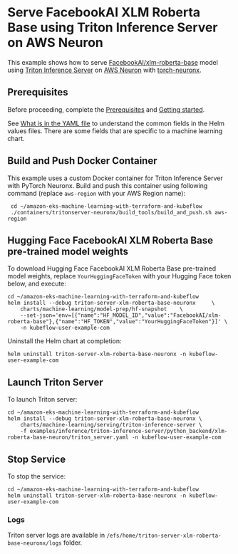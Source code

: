 # Serve FacebookAI XLM Roberta Base using Triton Inference Server on AWS Neuron

This example shows how to serve [FacebookAI/xlm-roberta-base](https://huggingface.co/FacebookAI/xlm-roberta-base) model using [Triton Inference Server](https://github.com/triton-inference-server) on [AWS Neuron](https://awsdocs-neuron.readthedocs-hosted.com/en/latest/index.html) with [torch-neuronx](https://awsdocs-neuron.readthedocs-hosted.com/en/latest/general/setup/torch-neuronx.html).

## Prerequisites

Before proceeding, complete the [Prerequisites](../../../../../README.md#prerequisites) and [Getting started](../../../../../README.md#getting-started). 

See [What is in the YAML file](../../../../../README.md#what-is-in-the-yaml-file) to understand the common fields in the Helm values files. There are some fields that are specific to a machine learning chart.
    
## Build and Push Docker Container

This example uses a custom Docker container for Triton Inference Server with PyTorch Neuronx. Build and push this container using following command (replace `aws-region` with your AWS Region name):

     cd ~/amazon-eks-machine-learning-with-terraform-and-kubeflow
     ./containers/tritonserver-neuronx/build_tools/build_and_push.sh aws-region

## Hugging Face FacebookAI XLM Roberta Base pre-trained model weights

To download Hugging Face FacebookAI XLM Roberta Base pre-trained model weights, replace `YourHuggingFaceToken` with your Hugging Face token below, and execute:

    cd ~/amazon-eks-machine-learning-with-terraform-and-kubeflow
    helm install --debug triton-server-xlm-roberta-base-neuronx     \
        charts/machine-learning/model-prep/hf-snapshot    \
        --set-json='env=[{"name":"HF_MODEL_ID","value":"FacebookAI/xlm-roberta-base"},{"name":"HF_TOKEN","value":"YourHuggingFaceToken"}]' \
        -n kubeflow-user-example-com

Uninstall the Helm chart at completion:

    helm uninstall triton-server-xlm-roberta-base-neuronx -n kubeflow-user-example-com


## Launch Triton Server

To launch Triton server:

    cd ~/amazon-eks-machine-learning-with-terraform-and-kubeflow
    helm install --debug triton-server-xlm-roberta-base-neuronx \
        charts/machine-learning/serving/triton-inference-server \
        -f examples/inference/triton-inference-server/python_backend/xlm-roberta-base-neuron/triton_server.yaml -n kubeflow-user-example-com


## Stop Service

To stop the service:

    cd ~/amazon-eks-machine-learning-with-terraform-and-kubeflow
    helm uninstall triton-server-xlm-roberta-base-neuronx -n kubeflow-user-example-com

### Logs

Triton server logs are available in `/efs/home/triton-server-xlm-roberta-base-neuronx/logs` folder. 

